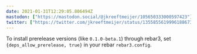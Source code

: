 ```yaml
---
date: 2021-01-31T12:29:05.806494Z
mastodon: ["https://mastodon.social/@jkreeftmeijer/105650333000597423"]
twitter: ["https://twitter.com/jkreeftmeijer/status/1355855619996188673"]
---
```

To install prerelease versions (like `0.1.0-beta.1`) through rebar3, set `{deps_allow_prerelease, true}` in your rebar `rebar3.config`.
